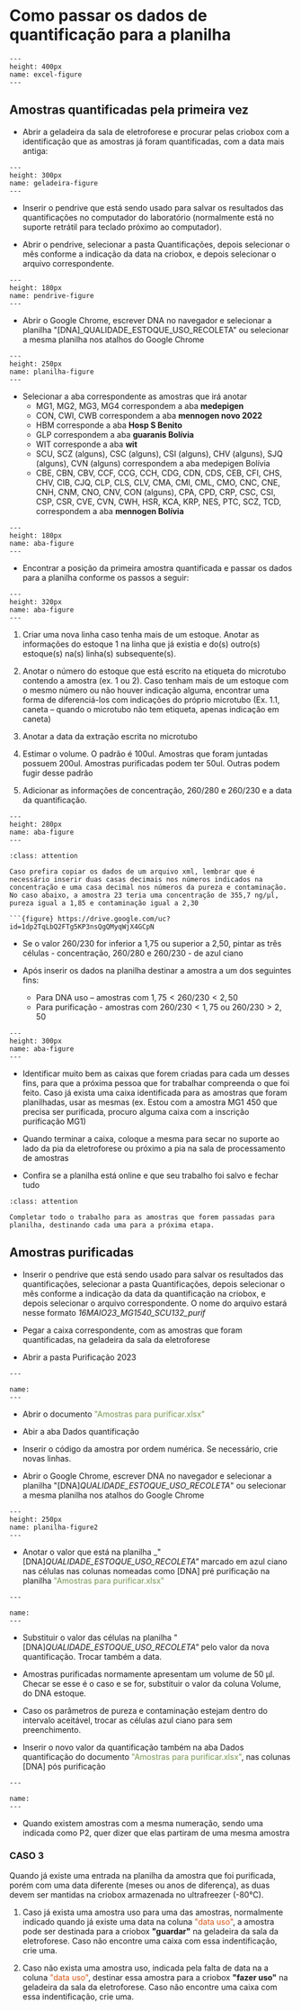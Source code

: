 # Como passar os dados de quantificação para a planilha


```{figure} https://drive.google.com/uc?id=1Gq-LLSGu56iuDVGgzUHedAavKeviM7FZ
---
height: 400px
name: excel-figure
---

```
## Amostras quantificadas pela primeira vez

* Abrir a geladeira da sala de eletroforese e procurar pelas criobox com a identificação que as amostras já foram quantificadas, com a data mais antiga: 

```{figure} https://drive.google.com/uc?id=1qG2o5pJkePPNCxj-G70-uOgqgrkyDGGA
---
height: 300px
name: geladeira-figure
---

```
* Inserir o pendrive que está sendo usado para salvar os resultados das quantificações no computador do laboratório (normalmente está no suporte retrátil para teclado próximo ao computador). 

- Abrir o pendrive, selecionar a pasta Quantificações, depois selecionar o mês conforme a indicação da data na criobox, e depois selecionar o arquivo correspondente.

```{figure} https://drive.google.com/uc?id=1mCP9Q6qmoqPqK3BO9N9WgAoWOawum0q8
---
height: 180px
name: pendrive-figure
---

```

* Abrir o Google Chrome, escrever DNA no navegador e selecionar a planilha "[DNA]_QUALIDADE_ESTOQUE_USO_RECOLETA" ou selecionar a mesma planilha nos atalhos do Google Chrome 

```{figure} https://drive.google.com/uc?id=1xtj1vFn8PvS7lo7M5QSkb4z2kXVuUeZ_
---
height: 250px
name: planilha-figure
---

```

* Selecionar a aba correspondente as amostras que irá anotar 
  * MG1, MG2, MG3, MG4 correspondem a aba **medepigen**
  * CON, CWI, CWB correspondem a aba **mennogen novo 2022**
  * HBM corresponde a aba **Hosp S Benito**
  * GLP correspondem a aba **guaranis Bolívia**
  * WIT corresponde a aba **wit**
  * SCU, SCZ (alguns), CSC (alguns), CSI (alguns), CHV (alguns), SJQ (alguns), CVN (alguns) correspondem a aba medepigen Bolívia
  * CBE, CBN, CBV, CCF, CCG, CCH, CDG, CDN, CDS, CEB, CFI, CHS, CHV, CIB, CJQ, CLP, CLS, CLV, CMA, CMI, CML, CMO, CNC, CNE, CNH, CNM, CNO, CNV, CON (alguns), CPA, CPD, CRP, CSC, CSI, CSP, CSR, CVE, CVN, CWH, HSR, KCA, KRP, NES, PTC, SCZ, TCD, correspondem a aba **mennogen Bolívia**


```{figure} https://drive.google.com/uc?id=1-wPgyTnIDxvrNx7K6xlGHy0zWl4Qyb5R
---
height: 180px
name: aba-figure
---

```
* Encontrar a posição da primeira amostra quantificada e passar os dados para a planilha conforme os passos a seguir: 


```{figure} https://drive.google.com/uc?id=1JbOK45raO65DmfPzsqK0dJDFVporf0q1
---
height: 320px
name: aba-figure
---

```

  1. Criar uma nova linha caso tenha mais de um estoque. Anotar as informações do estoque 1 na linha que já existia e do(s) outro(s) estoque(s) na(s) linha(s) subsequente(s). 

  2. Anotar o número do estoque que está escrito na etiqueta do microtubo contendo a amostra (ex. 1 ou 2). Caso tenham mais de um estoque com o mesmo número ou não houver indicação alguma, encontrar uma forma de diferenciá-los com indicações do próprio microtubo (Ex. 1.1, caneta – quando o microtubo não tem etiqueta, apenas indicação em caneta) 

  3. Anotar a data da extração escrita no microtubo 

  4. Estimar o volume. O padrão é 100ul. Amostras que foram juntadas possuem 200ul. Amostras purificadas podem ter 50ul. Outras podem fugir desse padrão 

  5. Adicionar as informações de concentração, 260/280 e 260/230 e a data da quantificação.
  
```{figure} https://drive.google.com/uc?id=1FDAu6wSIFMYX0GWvT9BqTHKT7Uy2O_P-
---
height: 280px
name: aba-figure
---

```

```{admonition} ATENÇÃO
:class: attention

Caso prefira copiar os dados de um arquivo xml, lembrar que é necessário inserir duas casas decimais nos números indicados na concentração e uma casa decimal nos números da pureza e contaminação. No caso abaixo, a amostra 23 teria uma concentração de 355,7 ng/µl, pureza igual a 1,85 e contaminação igual a 2,30

```{figure} https://drive.google.com/uc?id=1dp2TqLbQ2FTg5KP3nsQgQMyqWjX4GCpN

```

* Se o valor 260/230 for inferior a 1,75 ou superior a 2,50, pintar as três células - concentração, 260/280 e 260/230 - de azul ciano  

* Após inserir os dados na planilha destinar a amostra a um dos seguintes fins:
  * Para DNA uso – amostras com $1,75<260/230<2,50$
  * Para purificação - amostras com $260/230<1,75$ ou $260/230>2,50$
  
```{figure} https://drive.google.com/uc?id=18AX3IYozViYEijpDDgXl-yxJp0qF-y7M
---
height: 300px
name: aba-figure
---

```
* Identificar muito bem as caixas que forem criadas para cada um desses fins, para que a próxima pessoa que for trabalhar compreenda o que foi feito. Caso já exista uma caixa identificada para as amostras que foram planilhadas, usar as mesmas (ex. Estou com a amostra MG1 450 que precisa ser purificada, procuro alguma caixa com a inscrição purificação MG1) 

* Quando terminar a caixa, coloque a mesma para secar no suporte ao lado da pia da eletroforese ou próximo a pia na sala de processamento de amostras

* Confira se a planilha está online e que seu trabalho foi salvo e fechar tudo

```{admonition} ATENÇÃO
:class: attention

Completar todo o trabalho para as amostras que forem passadas para planilha, destinando cada uma para a próxima etapa.

``` 

## Amostras purificadas

* Inserir o pendrive que está sendo usado para salvar os resultados das quantificações, selecionar a pasta Quantificações, depois selecionar o mês conforme a indicação da data da quantificação na criobox, e depois selecionar o arquivo correspondente. O nome do arquivo estará nesse formato _16MAIO23_MG1540_SCU132_purif_

* Pegar a caixa correspondente, com as amostras que foram quantificadas, na geladeira da sala da eletroforese

* Abrir a pasta Purificação 2023 

```{figure} https://drive.google.com/uc?id=1-9sHWAoOgl0nj-rcAdBQpgLYHkbmzQaa
---

name:
---

```
* Abrir o documento  <span style="color:#769450">"Amostras para purificar.xlsx"</span>

* Abir a aba Dados quantificação

* Inserir o código da amostra por ordem numérica. Se necessário, crie novas linhas.

* Abrir o Google Chrome, escrever DNA no navegador e selecionar a planilha "[DNA]_QUALIDADE_ESTOQUE_USO_RECOLETA_" ou selecionar a mesma planilha nos atalhos do Google Chrome 

```{figure} https://drive.google.com/uc?id=1xtj1vFn8PvS7lo7M5QSkb4z2kXVuUeZ_
---
height: 250px
name: planilha-figure2
---

```
* Anotar o valor que está na planilha _"[DNA]_QUALIDADE_ESTOQUE_USO_RECOLETA"_ marcado em azul ciano nas células nas colunas nomeadas como [DNA] pré purificação na planilha  <span style="color:#769450">"Amostras para purificar.xlsx"</span>

```{figure} https://drive.google.com/uc?id=
---

name:
---

```

* Substituir o valor das células na planilha "[DNA]_QUALIDADE_ESTOQUE_USO_RECOLETA"_ pelo valor da nova quantificação. Trocar também a data. 

* Amostras purificadas normamente apresentam um volume de 50 μl. Checar se esse é o caso e se for, substituir o valor da coluna Volume, do DNA estoque.

* Caso os parâmetros de pureza e contaminação estejam dentro do intervalo aceitável, trocar as células azul ciano para sem preenchimento.

* Inserir o novo valor da quantificação também na aba Dados quantificação do documento 
<span style="color:#769450">"Amostras para purificar.xlsx"</span>, nas colunas [DNA] pós purificação

```{figure} https://drive.google.com/uc?id=
---

name:
---

```

* Quando existem amostras com a mesma numeração, sendo uma indicada como P2, quer dizer que elas partiram de uma mesma amostra

### CASO 3 

Quando já existe uma entrada na planilha da amostra que foi purificada, porém com uma data diferente (meses ou anos de diferença), as duas devem ser mantidas na criobox armazenada no ultrafreezer (-80°C). 

1) Caso já exista uma amostra uso para uma das amostras, normalmente indicado quando já existe uma data na coluna <span style="color:#D75413">"data uso"</span>, a amostra pode ser destinada para a criobox **"guardar"** na geladeira da sala da eletroforese. Caso não encontre uma caixa com essa indentificação, crie uma.

2) Caso não exista uma amostra uso, indicada pela falta de data na a coluna <span style="color:#D75413">"data uso"</span>, destinar essa amostra para a criobox **"fazer uso"** na geladeira da sala da eletroforese. Caso não encontre uma caixa com essa indentificação, crie uma.

